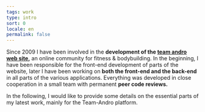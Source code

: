 ```yaml
---
tags: work
type: intro
sort: 0
locale: en
permalink: false
---
```

Since 2009 I have been involved in the **development of the [team andro web site](https://www.team-andro.com),** an online community for fitness &amp; bodybuilding. In the beginning, I have been responsible for the front-end development of parts of the website, later I have been working on **both the front-end and the back-end⁠** in all parts of the various applications. Everything was developed in close cooperation in a small team with permanent **peer code reviews.**

In the following, I would like to provide some details on the essential parts of my latest work, mainly for the Team-Andro platform.